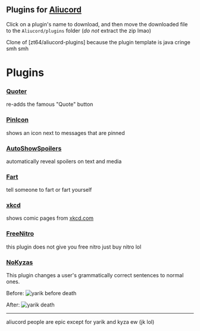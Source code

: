 ## Plugins for [Aliucord](https://github.com/Aliucord)

Click on a plugin's name to download, and then move the downloaded file to the `Aliucord/plugins`
folder (*do not* extract the zip lmao)

Clone of [zt64/aliucord-plugins] because the plugin template is java cringe smh smh

# Plugins 

### [Quoter](https://github.com/ItzOnlyAnimal/AliuPlugins/raw/builds/Quoter.zip)
re-adds the famous "Quote" button

### [PinIcon](https://github.com/ItzOnlyAnimal/AliuPlugins/raw/builds/PinIcon.zip)
shows an icon next to messages that are pinned

### [AutoShowSpoilers](https://github.com/ItzOnlyAnimal/AliuPlugins/raw/builds/AutoShowSpoilers.zip)
automatically reveal spoilers on text and media

### [Fart](https://github.com/ItzOnlyAnimal/AliuPlugins/raw/builds/Fart.zip)
tell someone to fart or fart yourself

### [xkcd](https://github.com/ItzOnlyAnimal/AliuPlugins/raw/builds/xkcd.zip)
shows comic pages from [xkcd.com](https://xkcd.com)

### [FreeNitro](https://github.com/ItzOnlyAnimal/AliuPlugins/raw/builds/FreeNitro.zip)
this plugin does not give you free nitro just buy nitro lol

### [NoKyzas](https://github.com/ItzOnlyAnimal/AliuPlugins/raw/builds/NoKyzas.zip)
This plugin changes a user's grammatically correct sentences to normal ones.

Before: ![yarik before death](https://i.imgur.com/G2kltrl.png)

After: ![yarik death](https://cdn.discordapp.com/attachments/811255667469582420/899040237718765568/Screenshot_20211016-165645.png)

---
aliucord people are epic except for yarik and kyza ew (jk lol)

